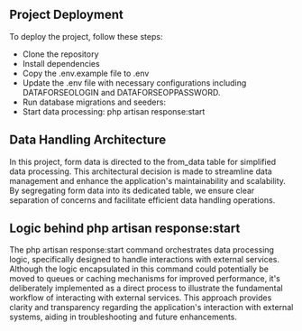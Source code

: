 ## Project Deployment

To deploy the project, follow these steps:
- Clone the repository
- Install dependencies
- Copy the .env.example file to .env
- Update the .env file with necessary configurations including DATAFORSEOLOGIN and DATAFORSEOPPASSWORD.
- Run database migrations and seeders:
- Start data processing: php artisan response:start

## Data Handling Architecture

In this project, form data is directed to the from_data table for simplified data processing. This architectural decision is made to streamline data management and enhance the application's maintainability and scalability. By segregating form data into its dedicated table, we ensure clear separation of concerns and facilitate efficient data handling operations.

## Logic behind php artisan response:start

The php artisan response:start command orchestrates data processing logic, specifically designed to handle interactions with external services. Although the logic encapsulated in this command could potentially be moved to queues or caching mechanisms for improved performance, it's deliberately implemented as a direct process to illustrate the fundamental workflow of interacting with external services. This approach provides clarity and transparency regarding the application's interaction with external systems, aiding in troubleshooting and future enhancements.